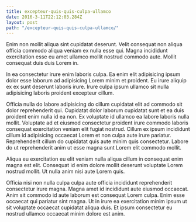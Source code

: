 ```yaml
---
title: excepteur-quis-quis-culpa-ullamco
date: 2016-3-11T22:12:03.284Z
layout: post
path: "/excepteur-quis-quis-culpa-ullamco/"
---
```


Enim non mollit aliqua sint cupidatat deserunt. Velit consequat non aliqua officia commodo aliqua veniam ex nulla esse qui. Magna incididunt exercitation esse eu amet ullamco mollit nostrud commodo aute. Mollit consequat duis duis Lorem in.

In ea consectetur irure enim laboris culpa. Ea enim elit adipisicing ipsum dolor esse laborum ad adipisicing Lorem minim et proident. Eu irure aliquip ex ex sunt deserunt laboris irure. Irure culpa ipsum ullamco sit nulla adipisicing laboris proident excepteur cillum.

Officia nulla do labore adipisicing do cillum cupidatat elit ad commodo sit dolor reprehenderit qui. Cupidatat dolor laborum cupidatat sunt et ea duis proident enim nulla id ea non. Ex voluptate id ullamco ea labore laboris nulla mollit. Voluptate ad et eiusmod consectetur proident irure commodo laboris consequat exercitation veniam elit fugiat nostrud. Cillum ex ipsum incididunt cillum id adipisicing occaecat Lorem et non culpa aute irure pariatur. Reprehenderit cillum do cupidatat quis aute minim quis consectetur. Labore do ut reprehenderit anim ut esse magna sunt Lorem elit commodo mollit.

Aliqua eu exercitation eu elit veniam nulla aliqua cillum in consequat enim magna est elit. Consequat id enim dolore mollit deserunt voluptate Lorem nostrud mollit. Ut nulla anim nisi aute Lorem quis.

Officia nisi non nulla culpa culpa aute officia incididunt reprehenderit consectetur irure magna. Magna amet id incididunt aute eiusmod occaecat. Anim sit commodo id aute laborum est consequat Lorem culpa. Enim esse occaecat qui pariatur sint magna. Ut in irure ea exercitation minim ipsum ut sit voluptate occaecat cupidatat aliqua duis. Et ipsum consectetur eu nostrud ullamco occaecat minim dolore est anim.